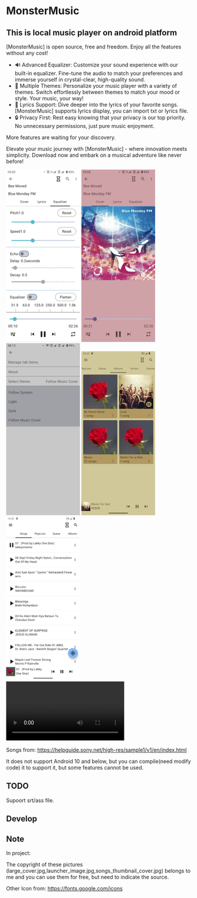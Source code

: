 # MonsterMusic

## This is local music player on android platform

[MonsterMusic] is open source, free and freedom. Enjoy all the features without any cost!

- 🔊 Advanced Equalizer: Customize your sound experience with our built-in equalizer. Fine-tune the audio to match your preferences and immerse yourself in crystal-clear, high-quality sound.
- 🌈 Multiple Themes: Personalize your music player with a variety of themes. Switch effortlessly between themes to match your mood or style. Your music, your way!
- 📜 Lyrics Support: Dive deeper into the lyrics of your favorite songs. [MonsterMusic] supports lyrics display, you can import txt or lyrics file.
- 🔒 Privacy First: Rest easy knowing that your privacy is our top priority. No unnecessary permissions, just pure music enjoyment.

More features are waiting for your discovery.

Elevate your music journey with [MonsterMusic] - where innovation meets simplicity. Download now and embark on a musical adventure like never before!

<img alt="equalizer" src="./Picture/equalizer.jpg" width="200px"/>
<img alt="cover" src="./Picture/cover.jpg" width="200px"/>
<img alt="settings" src="./Picture/settings.jpg" width="200px"/>
<img alt="albums" src="./Picture/albums.jpg" width="200px"/>
<img alt="songs" src="./Picture/songs.jpg" width="200px"/>

<video width="320px" controls>
  <source src="./Picture/MonstrMusicExample.mp4" type="video/mp4">
</video>

Songs from: https://helpguide.sony.net/high-res/sample1/v1/en/index.html

It does not support Android 10 and below, but you can compile(need modify code) it to support it, but some features cannot be used.

## TODO

Supoort srt/ass file.

## Develop

## Note

In project:

The copyright of these pictures (large_cover.jpg,launcher_image.jpg,songs_thumbnail_cover.jpg) belongs to me and you can use them for free, but need to indicate the source.

Other Icon from: <https://fonts.google.com/icons>
